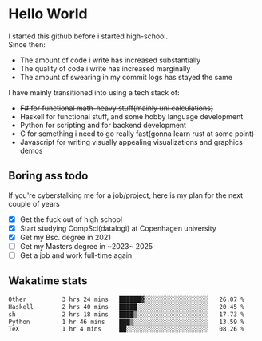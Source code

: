 # Hello World

I started this github before i started high-school.  
Since then:
- The amount of code i write has increased substantially
- The quality of code i write has increased marginally
- The amount of swearing in my commit logs has stayed the same

I have mainly transitioned into using a tech stack of:
- ~~F# for functional math-heavy stuff(mainly uni calculations)~~
- Haskell for functional stuff, and some hobby language development
- Python for scripting and for backend development
- C for something i need to go really fast(gonna learn rust at some point)
- Javascript for writing visually appealing visualizations and graphics demos

## Boring ass todo
If you're cyberstalking me for a job/project, here is my plan for the next couple of years
- [x] Get the fuck out of high school
- [x] Start studying CompSci(datalogi) at Copenhagen university
- [x] Get my Bsc. degree in 2021
- [ ] Get my Masters degree in ~2023~ 2025
- [ ] Get a job and work full-time again

## Wakatime stats
<!--START_SECTION:waka-->

```txt
Other          3 hrs 24 mins   ██████▓░░░░░░░░░░░░░░░░░░   26.07 %
Haskell        2 hrs 40 mins   █████░░░░░░░░░░░░░░░░░░░░   20.45 %
sh             2 hrs 18 mins   ████▒░░░░░░░░░░░░░░░░░░░░   17.73 %
Python         1 hr 46 mins    ███▒░░░░░░░░░░░░░░░░░░░░░   13.59 %
TeX            1 hr 4 mins     ██░░░░░░░░░░░░░░░░░░░░░░░   08.26 %
```

<!--END_SECTION:waka-->
